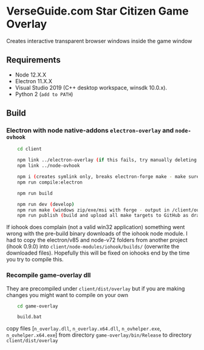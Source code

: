 # VerseGuide.com Star Citizen Game Overlay 

Creates interactive transparent browser windows  inside the game window

## Requirements

- Node 12.X.X
- Electron 11.X.X
- Visual Studio 2019 (C++ desktop workspace, winsdk 10.0.x).
- Python 2 (`add to PATH`)

## Build

### Electron with node native-addons `electron-overlay` and `node-ovhook`

```bash
    cd client

    npm link ../electron-overlay (if this fails, try manually deleting /electron-overlay/node_modules/.bin
    npm link ../node-ovhook

    npm i (creates symlink only, breaks electron-forge make - make sure to manually copy /electron-overlay and /node-ovhook to /client/node_modules!)
    npm run compile:electron

    npm run build

    npm run dev (develop)
    npm run make (windows zip/exe/msi with forge - output in /client/out/) 
    npm run publish (build and upload all make targets to GitHub as draft release)
```

If iohook does complain (not a valid win32 application) something went wrong with the pre-build binary downloads of the iohook node module.
I had to copy the electron/v85 and node-v72 folders from another project (ihook 0.9.0) into `client/node-modules/iohook/builds/` (overwrite the downloaded files).
Hopefully this will be fixed on iohooks end by the time you try to compile this.  

### Recompile game-overlay dll

They are precompiled under `client/dist/overlay` but if you are making changes you might want to compile on your own

```bash
    cd game-overlay

    build.bat
```

copy files [`n_overlay.dll`, `n_overlay.x64.dll`, `n_ovhelper.exe`, `n_ovhelper.x64.exe`] from directory `game-overlay/bin/Release` to directory `client/dist/overlay`
